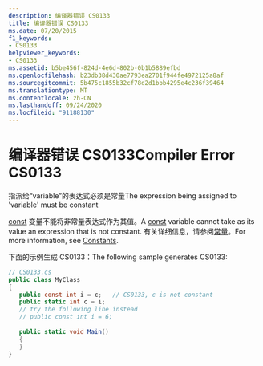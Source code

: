 ```yaml
---
description: 编译器错误 CS0133
title: 编译器错误 CS0133
ms.date: 07/20/2015
f1_keywords:
- CS0133
helpviewer_keywords:
- CS0133
ms.assetid: b5be456f-824d-4e6d-802b-0b1b5889efbd
ms.openlocfilehash: b23db38d430ae7793ea2701f944fe4972125a8af
ms.sourcegitcommit: 5b475c1855b32cf78d2d1bbb4295e4c236f39464
ms.translationtype: MT
ms.contentlocale: zh-CN
ms.lasthandoff: 09/24/2020
ms.locfileid: "91188130"
---
```

# <a name="compiler-error-cs0133"></a><span data-ttu-id="9f1b8-103">编译器错误 CS0133</span><span class="sxs-lookup"><span data-stu-id="9f1b8-103">Compiler Error CS0133</span></span>

<span data-ttu-id="9f1b8-104">指派给“variable”的表达式必须是常量</span><span class="sxs-lookup"><span data-stu-id="9f1b8-104">The expression being assigned to 'variable' must be constant</span></span>  
  
 <span data-ttu-id="9f1b8-105">[const](../language-reference/keywords/const.md) 变量不能将非常量表达式作为其值。</span><span class="sxs-lookup"><span data-stu-id="9f1b8-105">A [const](../language-reference/keywords/const.md) variable cannot take as its value an expression that is not constant.</span></span> <span data-ttu-id="9f1b8-106">有关详细信息，请参阅[常量](../programming-guide/classes-and-structs/constants.md)。</span><span class="sxs-lookup"><span data-stu-id="9f1b8-106">For more information, see [Constants](../programming-guide/classes-and-structs/constants.md).</span></span>  
  
 <span data-ttu-id="9f1b8-107">下面的示例生成 CS0133：</span><span class="sxs-lookup"><span data-stu-id="9f1b8-107">The following sample generates CS0133:</span></span>  
  
```csharp  
// CS0133.cs  
public class MyClass  
{  
   public const int i = c;   // CS0133, c is not constant  
   public static int c = i;  
   // try the following line instead  
   // public const int i = 6;  
  
   public static void Main()  
   {  
   }  
}  
```
